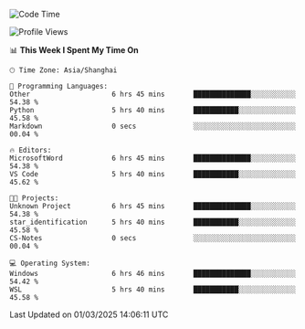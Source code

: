 <!--START_SECTION:waka-->
![Code Time](http://img.shields.io/badge/Code%20Time-2%2C336%20hrs%2038%20mins-blue)

![Profile Views](http://img.shields.io/badge/Profile%20Views-3-blue)

📊 **This Week I Spent My Time On** 

```text
🕑︎ Time Zone: Asia/Shanghai

💬 Programming Languages: 
Other                    6 hrs 45 mins       ██████████████░░░░░░░░░░░   54.38 % 
Python                   5 hrs 40 mins       ███████████░░░░░░░░░░░░░░   45.58 % 
Markdown                 0 secs              ░░░░░░░░░░░░░░░░░░░░░░░░░   00.04 % 

🔥 Editors: 
MicrosoftWord            6 hrs 45 mins       ██████████████░░░░░░░░░░░   54.38 % 
VS Code                  5 hrs 40 mins       ███████████░░░░░░░░░░░░░░   45.62 % 

🐱‍💻 Projects: 
Unknown Project          6 hrs 45 mins       ██████████████░░░░░░░░░░░   54.38 % 
star_identification      5 hrs 40 mins       ███████████░░░░░░░░░░░░░░   45.58 % 
CS-Notes                 0 secs              ░░░░░░░░░░░░░░░░░░░░░░░░░   00.04 % 

💻 Operating System: 
Windows                  6 hrs 46 mins       ██████████████░░░░░░░░░░░   54.42 % 
WSL                      5 hrs 40 mins       ███████████░░░░░░░░░░░░░░   45.58 % 
```


 Last Updated on 01/03/2025 14:06:11 UTC
<!--END_SECTION:waka-->